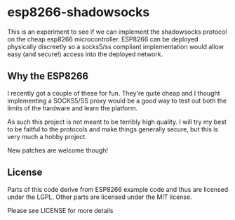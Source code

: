 # esp8266-shadowsocks
This is an experiment to see if we can implement the shadowsocks protocol on
the cheap esp8266 microcontroller. ESP8266 can be deployed physically discreetly
so a socks5/ss compliant implementation would allow easy (and secure!) access 
into the deployed network.

## Why the ESP8266
I recently got a couple of these for fun. They're quite cheap and I thought 
implementing a SOCKS5/SS proxy would be a good way to test out both the limits
of the hardware and learn the platform.

As such this project is not meant to be terribly high quality. I will try my 
best to be faitful to the protocols and make things generally secure, but this 
is very much a hobby project.

New patches are welcome though!

## License
Parts of this code derive from ESP8266 example code and thus are licensed under
the LGPL. Other parts are licensed under the MIT license. 

Please see LICENSE for more details
